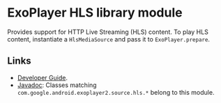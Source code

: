# ExoPlayer HLS library module #

Provides support for HTTP Live Streaming (HLS) content. To play HLS content,
instantiate a `HlsMediaSource` and pass it to `ExoPlayer.prepare`.

## Links ##

* [Developer Guide][].
* [Javadoc][]: Classes matching `com.google.android.exoplayer2.source.hls.*`
  belong to this module.

[Developer Guide]: https://exoplayer.dev/hls.html
[Javadoc]: https://exoplayer.dev/doc/reference/index.html

